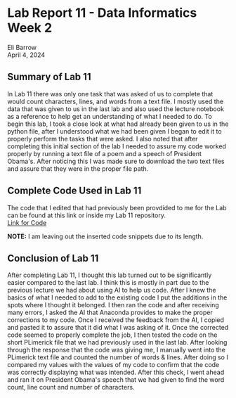 # Lab Report 11 - Data Informatics Week 2
Eli Barrow  
April 4, 2024

## Summary of Lab 11 ##
 In Lab 11 there was only one task that was asked of us to complete that would count characters, lines, and words from a text file. I mostly used the data that was given to us in the last lab and also used the lecture notebook as a reference to help get an understanding of what I needed to do. To begin this lab, I took a close look at what had already been given to us in the python file, after I understood what we had been given I began to edit it to properly perform the tasks that were asked. I also noted that after completing this initial section of the lab I needed to assure my code worked properly by running a text file of a poem and a speech of President Obama's. After noticing this I was made sure to download the two text files and assure that they were in the proper file path.


## Complete Code Used in Lab 11 ##

The code that I edited that had previously been provdided to me for the Lab can be found at this link or inside my Lab 11 repository.   
[Link for Code](https://github.com/elibarrow/BAE305-SP24-LAB11/blob/main/BAE305LAB11.ipynb)

**NOTE:** I am leaving out the inserted code snippets due to its length.

## Conclusion of Lab 11 ##

After completing Lab 11, I thought this lab turned out to be significantly easier compared to the last lab. I think this is mostly in part due to the previous lecture we had about using AI to help us code. After I knew the basics of what I needed to add to the existing code I put the additions in the spots where I thought it belonged. I then ran the code and after receiving many errors, I asked the AI that Anaconda provides to make the proper corrections to my code. Once I received the feedback from the AI, I copied and pasted it to assure that it did what I was asking of it. Once the corrected code seemed to properly complete the job, I then tested the code on the short PLimerick file that we had previously used in the last lab. After looking through the response that the code was giving me, I manually went into the PLimerick text file and counted the number of words & lines. After doing so I compared my values with the values of my code to confirm that the code was correctly displaying what was intended. After this check, I went ahead and ran it on President Obama's speech that we had given to find the word count, line count and number of characters.
